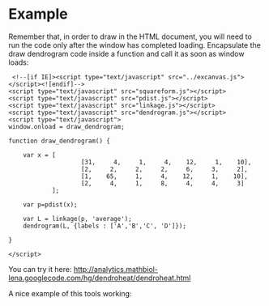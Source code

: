 # Example #

Remember that, in order to draw in the HTML document, you will need to run the code only after the window has completed loading. Encapsulate the draw dendrogram code inside a function and call it as soon as window loads:

```
 <!--[if IE]><script type="text/javascript" src="../excanvas.js"></script><![endif]-->
<script type="text/javascript" src="squareform.js"></script>
<script type="text/javascript" src="pdist.js"></script>
<script type="text/javascript" src="linkage.js"></script>
<script type="text/javascript" src="dendrogram.js"></script>
<script type="text/javascript">
window.onload = draw_dendrogram;

function draw_dendrogram() {

	var x = [
					[31,     4,     1,     4,    12,     1,    10],
					[2,     2,     2,     2,     6,     3,     2],
					[1,    65,     1,     4,    12,     1,    10],
					[2,     4,     1,     8,     4,     4,     3]
			];

	var p=pdist(x); 

	var L = linkage(p, 'average');
	dendrogram(L, {labels : ['A','B','C', 'D']});

}

</script>

```


You can try it here: http://analytics.mathbiol-lena.googlecode.com/hg/dendroheat/dendroheat.html

A nice example of this tools working:
<img src=''></img>